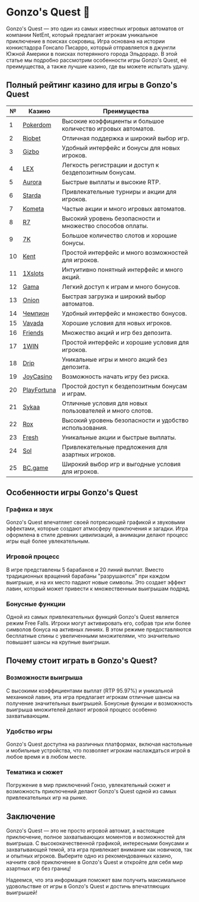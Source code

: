 # Gonzo's Quest 🎰

Gonzo's Quest — это один из самых известных игровых автоматов от компании NetEnt, который предлагает игрокам уникальное приключение в поисках сокровищ. Игра основана на истории конкистадора Гонсало Писарро, который отправляется в джунгли Южной Америки в поисках потерянного города Эльдорадо. В этой статье мы подробно рассмотрим особенности игры Gonzo's Quest, её преимущества, а также лучшие казино, где вы можете испытать удачу.

## Полный рейтинг казино для игры в Gonzo's Quest

| №  | Казино        | Преимущества                                                |
|----|---------------|------------------------------------------------------------|
| 1  | [Pokerdom](https://brandplay.link/4k77v2yx)  | Высокие коэффициенты и большое количество игровых автоматов.|
| 2  | [Riobet](https://brandplay.link/7xBLTPyj)     | Отличная поддержка и широкий выбор игр.                   |
| 3  | [Gizbo](https://brandplay.link/bprXw4YV)      | Удобный интерфейс и бонусы для новых игроков.             |
| 4  | [LEX](https://brandplay.link/zW4hdDFV)        | Легкость регистрации и доступ к бездепозитным бонусам.     |
| 5  | [Aurora](https://10trafic-stat2.com/click/668546556bcc6313411604bd/6766/13032/subaccount) | Быстрые выплаты и высокие RTP.                             |
| 6  | [Starda](https://brandplay.link/fB7xwRFL)     | Привлекательные турниры и акции для игроков.              |
| 7  | [Kometa](https://brandplay.link/8ZymQJV8)      | Частые акции и много игровых автоматов.                   |
| 8  | [R7](https://brandplay.link/bMd3Yjsw)          | Высокий уровень безопасности и множество способов оплаты.  |
| 9  | [7K](https://brandplay.link/BvQyFShp)          | Большое количество слотов и хорошие бонусы.                |
| 10 | [Kent](https://brandplay.link/Fv2WP3js)        | Простой интерфейс и много возможностей для игроков.       |
| 11 | [1Xslots](https://brandplay.link/hSB1khtr)     | Интуитивно понятный интерфейс и много акций.              |
| 12 | [Gama](https://brandplay.link/j6NMKsDz)        | Легкий доступ к играм и много бонусов.                    |
| 13 | [Onion](https://brandplay.link/zBGRVpQ9)       | Быстрая загрузка и широкий выбор автоматов.                |
| 14 | [Чемпион](https://temon-gter.cfd/go/lRq?p80412p304504pcc44t17455) | Удобный интерфейс и множество бонусов.                     |
| 15 | [Vavada](https://vavadapartner.pro/?promo=ea5c9275-6854-4505-94fc-95ab18221945-linkb2) | Хорошие условия для новых игроков.                         |
| 16 | [Friends](https://gofriends.vc/linkb2)         | Множество акций и игр без депозита.                       |
| 17 | [1WIN](https://brandplay.link/smXVpBbG)        | Простой интерфейс и хорошие условия для игроков.          |
| 18 | [Drip](https://drp-ircp01.com/c07e6a3db)       | Уникальные игры и много акций без депозита.               |
| 19 | [JoyCasino](https://rpc30.call2me.pro/?/ru/registration?apkpop=0&partner=p24970p3291217pc98f) | Возможность начать игру без риска.                         |
| 20 | [PlayFortuna](https://fortunapromo.net/alt/playfortuna/registration?0dc4a9362a71feb7e3f165fb8e766f70) | Простой доступ к бездепозитным бонусам и играм.           |
| 21 | [Sykaa](https://s-two-way.com/?source=linkb2&pid=30697) | Отличные условия для новых пользователей и много слотов.  |
| 22 | [Rox](https://rox-pvwfpjgcxe.com/cb1ee18a5)     | Высокий уровень безопасности и удобство использования.     |
| 23 | [Fresh](https://fresh-eumwkxwao.com/c3f7b485d)  | Уникальные акции и быстрые выплаты.                        |
| 24 | [Sol](https://sol-mmtdzfbaco.com/cb2415bca)     | Привлекательные предложения для азартных игроков.          |
| 25 | [BC.game](https://partnerbcgame.com/dcc53d441)  | Широкий выбор игр и выгодные условия для игроков.        |

## Особенности игры Gonzo's Quest

### Графика и звук
Gonzo's Quest впечатляет своей потрясающей графикой и звуковыми эффектами, которые создают атмосферу приключения и загадки. Игра оформлена в стиле древних цивилизаций, а анимации делают процесс игры ещё более увлекательным.

### Игровой процесс
В игре представлены 5 барабанов и 20 линий выплат. Вместо традиционных вращений барабаны "разрушаются" при каждом выигрыше, и на их место падают новые символы. Это создает эффект лавин, который может привести к множественным выигрышам подряд.

### Бонусные функции
Одной из самых привлекательных функций Gonzo's Quest является режим Free Falls. Игроки могут активировать его, собрав три или более символов бонуса на активных линиях. В этом режиме предоставляются бесплатные спины с увеличенными множителями, что значительно повышает шансы на крупные выигрыши.

## Почему стоит играть в Gonzo's Quest?

### Возможности выигрыша
С высокими коэффициентами выплат (RTP 95.97%) и уникальной механикой лавин, эта игра предлагает игрокам отличные шансы на получение значительных выигрышей. Бонусные функции и возможность выигрыша множителей делают игровой процесс особенно захватывающим.

### Удобство игры
Gonzo's Quest доступна на различных платформах, включая настольные и мобильные устройства, что позволяет игрокам наслаждаться игрой в любое время и в любом месте.

### Тематика и сюжет
Погружение в мир приключений Гонзо, увлекательный сюжет и возможность приключений делают Gonzo's Quest одной из самых привлекательных игр на рынке.

## Заключение

Gonzo's Quest — это не просто игровой автомат, а настоящее приключение, полное захватывающих моментов и возможностей для выигрыша. С высококачественной графикой, интересными бонусами и захватывающей темой, эта игра привлекает внимание как новичков, так и опытных игроков. Выберите одно из рекомендованных казино, начните своё приключение в Gonzo's Quest и откройте для себя мир азартных игр без границ!

Надеемся, что эта информация поможет вам получить максимальное удовольствие от игры в Gonzo's Quest и достичь впечатляющих выигрышей!
